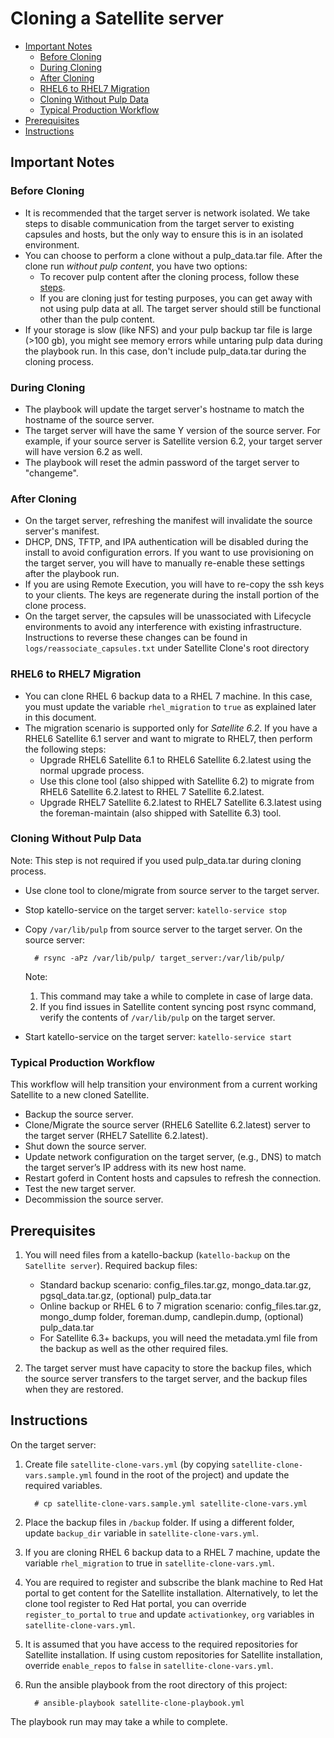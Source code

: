# Cloning a Satellite server #

* [Important Notes](#important-notes)
  - [Before Cloning](#before-cloning)
  - [During Cloning](#during-cloning)
  - [After Cloning](#after-cloning)
  - [RHEL6 to RHEL7 Migration](#rhel6-to-rhel7-migration)
  - [Cloning Without Pulp Data](#cloning-without-pulp-data)
  - [Typical Production Workflow](#typical-production-workflow)
* [Prerequisites](#prerequisites)
* [Instructions](#instructions)

## Important Notes ##
### Before Cloning ###
  - It is recommended that the target server is network isolated. We take steps to disable communication from the target server to existing capsules and hosts, but the only way to ensure this is in an isolated environment.
  - You can choose to perform a clone without a pulp_data.tar file. After the clone run *without pulp content*, you have two options:
    - To recover pulp content after the cloning process, follow these [steps](#cloning-without-pulp-data).
    - If you are cloning just for testing purposes, you can get away with not using pulp data at all. The target server should still be functional other than the pulp content.
  - If your storage is slow (like NFS) and your pulp backup tar file is large (>100 gb), you might see memory errors while untaring pulp data during the playbook run. In this case, don't include pulp_data.tar during the cloning process.

### During Cloning ###
  - The playbook will update the target server's hostname to match the hostname of the source server.
  - The target server will have the same Y version of the source server. For example, if your source server is Satellite version 6.2, your target server will have version 6.2 as well.
  - The playbook will reset the admin password of the target server to "changeme".

### After Cloning ###
  - On the target server, refreshing the manifest will invalidate the source server's manifest.
  - DHCP, DNS, TFTP, and IPA authentication will be disabled during the install to avoid configuration errors. If you want to use provisioning on the target server, you will have to manually re-enable these settings after the playbook run.
  - If you are using Remote Execution, you will have to re-copy the ssh keys to your clients. The keys are regenerate during the install portion of the clone process.
  - On the target server, the capsules will be unassociated with Lifecycle environments to avoid any interference with existing infrastructure. Instructions to reverse these changes can be found in `logs/reassociate_capsules.txt` under Satellite Clone's root directory

### RHEL6 to RHEL7 Migration ###
  - You can clone RHEL 6 backup data to a RHEL 7 machine.  In this case, you must update the variable `rhel_migration` to `true` as explained later in this document.
  - The migration scenario is supported only for *Satellite 6.2*. If you have a RHEL6 Satellite 6.1 server and want to migrate to RHEL7, then perform the following steps:
    - Upgrade RHEL6 Satellite 6.1 to RHEL6 Satellite 6.2.latest using the normal upgrade process.
    - Use this clone tool (also shipped with Satellite 6.2) to migrate from RHEL6 Satellite 6.2.latest to RHEL 7 Satellite 6.2.latest.
    - Upgrade RHEL7 Satellite 6.2.latest to RHEL7 Satellite 6.3.latest using the foreman-maintain (also shipped with Satellite 6.3) tool.

### Cloning Without Pulp Data ###
Note: This step is not required if you used pulp_data.tar during cloning process.
- Use clone tool to clone/migrate from source server to the target server.
- Stop katello-service on the target server: `katello-service stop`
- Copy `/var/lib/pulp` from source server to the target server.
  On the source server:

  ```console
    # rsync -aPz /var/lib/pulp/ target_server:/var/lib/pulp/
  ```
  Note:
  1. This command may take a while to complete in case of large data.
  2. If you find issues in Satellite content syncing post rsync command, verify the contents of `/var/lib/pulp` on the target server.
- Start katello-service on the target server: `katello-service start`

### Typical Production Workflow ###

This workflow will help transition your environment from a current working Satellite to a new cloned Satellite.
  - Backup the source server.
  - Clone/Migrate the source server (RHEL6 Satellite 6.2.latest) server to the target server (RHEL7 Satellite 6.2.latest).
  - Shut down the source server.
  - Update network configuration on the target server, (e.g., DNS) to match the target server’s IP address with its new host name.
  - Restart goferd in Content hosts and capsules to refresh the connection.
  - Test the new target server.
  - Decommission the source server.

## Prerequisites ##

1. You will need files from a katello-backup (`katello-backup` on the `Satellite server`).
   Required backup files:
   - Standard backup scenario: config_files.tar.gz, mongo_data.tar.gz, pgsql_data.tar.gz, (optional) pulp_data.tar
   - Online backup or RHEL 6 to 7 migration scenario: config_files.tar.gz, mongo_dump folder, foreman.dump, candlepin.dump, (optional) pulp_data.tar
   - For Satellite 6.3+ backups, you will need the metadata.yml file from the backup as well as the other required files.

2. The target server must have capacity to store the backup files, which the source server transfers to the target server, and the backup files when they are restored.

## Instructions ##

On the target server:

1. Create file `satellite-clone-vars.yml` (by copying `satellite-clone-vars.sample.yml` found in the root of the project) and update the required variables.

   ```console
     # cp satellite-clone-vars.sample.yml satellite-clone-vars.yml
   ```
2. Place the backup files in `/backup` folder. If using a different folder, update `backup_dir` variable in `satellite-clone-vars.yml`.
3. If you are cloning RHEL 6 backup data to a RHEL 7 machine, update the variable `rhel_migration` to true in `satellite-clone-vars.yml`.
4. You are required to register and subscribe the blank machine to Red Hat portal to get content for the Satellite installation.  Alternatively, to let the clone tool register to Red Hat portal, you can override `register_to_portal` to `true` and update `activationkey`, `org` variables in `satellite-clone-vars.yml`.
5. It is assumed that you have access to the required repositories for Satellite installation. If using custom repositories for Satellite installation, override `enable_repos` to `false` in `satellite-clone-vars.yml`.
6. Run the ansible playbook from the root directory of this project:

    ```console
      # ansible-playbook satellite-clone-playbook.yml
    ```
  The playbook run may may take a while to complete.
